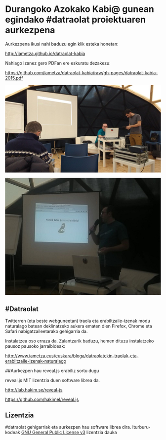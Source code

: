 # Durangoko Azokako Kabi@ gunean egindako #datraolat proiektuaren aurkezpena

Aurkezpena ikusi nahi baduzu egin klik esteka honetan:

http://iametza.github.io/datraolat-kabia

Nahiago izanez gero PDFan ere eskuratu dezakezu:

https://github.com/iametza/datraolat-kabia/raw/gh-pages/datraolat-kabia-2015.pdf

![alt Aurkezpena hasi aurretik](img/kabia-durango-datraolat.jpeg)

![alt Aurkezpena](img/kabia-durango-datraolat-2.jpeg)

## #Datraolat

Twitterren (eta beste webguneetan) traola eta erabiltzaile-izenak modu naturalago batean deklinatzeko aukera ematen dien Firefox, Chrome eta Safari nabigatzaileetarako gehigarria da.

Instalatzea oso erraza da. Zalantzarik baduzu, hemen dituzu instalatzeko pausoz pausoko jarraibideak:

http://www.iametza.eus/euskara/bloga/datraolatekin-traolak-eta-erabiltzaile-izenak-naturalago

##Aurkezpen hau reveal.js erabiliz sortu dugu

reveal.js MIT lizentzia duen software librea da.

http://lab.hakim.se/reveal-js

https://github.com/hakimel/reveal.js

## Lizentzia

\#datraolat gehigarriak eta aurkezpen hau software librea dira. Iturburu-kodeak [GNU General Public License v3](http://www.gnu.org/licenses/gpl.html) lizentzia dauka
